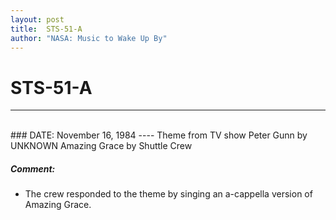 ```yaml
---
layout: post
title:  STS-51-A
author: "NASA: Music to Wake Up By"
---
```


# STS-51-A
----
<br/>
### DATE: November 16, 1984
----
Theme from TV show Peter Gunn by UNKNOWN
Amazing Grace by Shuttle Crew

##### Comment:
* The crew responded to the theme by singing an a-cappella version of Amazing Grace.
